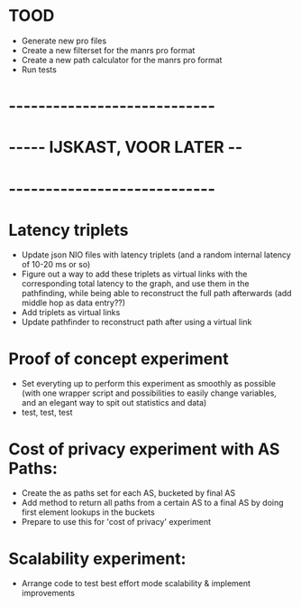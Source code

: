 # TOOD

- Generate new pro files
- Create a new filterset for the manrs pro format
- Create a new path calculator for the manrs pro format
- Run tests










# ----------------------------
# ----- IJSKAST, VOOR LATER --
# ----------------------------


# Latency triplets

- Update json NIO files with latency triplets (and a random internal latency of 10-20 ms or so)
- Figure out a way to add these triplets as virtual links with the corresponding total latency to the graph, and use them in the pathfinding, while being able to reconstruct the full path afterwards (add middle hop as data entry??)
- Add triplets as virtual links
- Update pathfinder to reconstruct path after using a virtual link

# Proof of concept experiment

- Set everyting up to perform this experiment as smoothly as possible (with one wrapper script and possibilities to easily change variables, and an elegant way to spit out statistics and data)
- test, test, test

# Cost of privacy experiment with AS Paths:

- Create the as paths set for each AS, bucketed by final AS
- Add method to return all paths from a certain AS to a final AS by doing first element lookups in the buckets
- Prepare to use this for 'cost of privacy' experiment

# Scalability experiment:

- Arrange code to test best effort mode scalability & implement improvements

